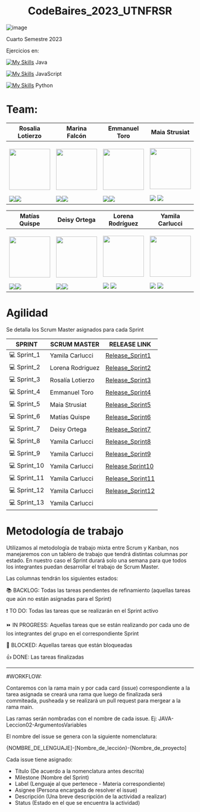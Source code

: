 <h1 align="center">  CodeBaires_2023_UTNFRSR </h1>

![image](https://user-images.githubusercontent.com/77170481/235795845-49895c13-c373-49ed-8a60-b71fafe951cf.png)

Cuarto Semestre 2023


Ejercicios en:

[![My Skills](https://skillicons.dev/icons?i=java)](https://skillicons.dev) Java

[![My Skills](https://skillicons.dev/icons?i=js)](https://skillicons.dev) JavaScript

[![My Skills](https://skillicons.dev/icons?i=py)](https://skillicons.dev) Python


# Team: 

| Rosalia Lotierzo  | Marina Falcón |Emmanuel Toro |Maia Strusiat |
| ------------- | ------------- | ------------- |------------- |
|<p align="center"><img  src="https://avatars.githubusercontent.com/u/84238521?v=4" width=110 height=110></p><a href="https://github.com/Ro07-r" target="_blank"><img src="https://img.shields.io/badge/github-%23121011.svg?&style=for-the-badge&logo=github&logoColor=white"/></a><a href="https://www.linkedin.com/in/rosalia-lotierzo-1a9634216" target="_blank"><img src="https://img.shields.io/badge/linkedin%20-%230077B5.svg?&style=for-the-badge&logo=linkedin&logoColor=white"/></a>|<p align="center"><img src="https://avatars.githubusercontent.com/u/112595796?v=4" width=110 height=110></p><a href="https://github.com/marinafal" target="_blank"><img src="https://img.shields.io/badge/github-%23121011.svg?&style=for-the-badge&logo=github&logoColor=white"/></a><a href="https://www.linkedin.com/in/marina-falcon-8b8386a8" target="_blank"><img src="https://img.shields.io/badge/linkedin%20-%230077B5.svg?&style=for-the-badge&logo=linkedin&logoColor=white"/></a>|<p align="center"><img src="https://avatars.githubusercontent.com/u/111504496?v=4" width=110 height=110></p><a href="https://github.com/Emmanueltoro28" target="_blank"><img src="https://img.shields.io/badge/github-%23121011.svg?&style=for-the-badge&logo=github&logoColor=white"/></a><a href="https://www.linkedin.com/in/emmanuel-toro-1868401bb" target="_blank"><img src="https://img.shields.io/badge/linkedin%20-%230077B5.svg?&style=for-the-badge&logo=linkedin&logoColor=white"/></a>|<p align="center"><img src="https://avatars.githubusercontent.com/u/112667066?v=4" width=110 height=110></p><a href="https://github.com/MaiaStrusiat" target="_blank"><img src="https://img.shields.io/badge/github-%23121011.svg?&style=for-the-badge&logo=github&logoColor=white"/></a>  <a href="https://www.linkedin.com/in/maia-strusiat-227472207/" target="_blank"><img src="https://img.shields.io/badge/linkedin%20-%230077B5.svg?&style=for-the-badge&logo=linkedin&logoColor=white"/></a>|

| Matías Quispe  | Deisy Ortega | Lorena Rodríguez | Yamila Carlucci |
| ------------- | ------------- | ------------- |------------- |
|<p align="center"><img src="https://avatars.githubusercontent.com/u/111471872?v=4" width=110 height=110></p><a href="https://github.com/matiasq3" target="_blank"><img src="https://img.shields.io/badge/github-%23121011.svg?&style=for-the-badge&logo=github&logoColor=white"/></a><a href="https://www.linkedin.com/mwlite/in/matias-orlando-quispe-nina-1b973557" target="_blank"><img src="https://img.shields.io/badge/linkedin%20-%230077B5.svg?&style=for-the-badge&logo=linkedin&logoColor=white"/></a>|<p align="center"><img src="https://avatars.githubusercontent.com/u/112651847?v=4" width=110 height=110></p><a href="https://github.com/DeisyOrtega" target="_blank"><img src="https://img.shields.io/badge/github-%23121011.svg?&style=for-the-badge&logo=github&logoColor=white"/></a><a href="https://www.linkedin.com/" target="_blank"><img src="https://img.shields.io/badge/linkedin%20-%230077B5.svg?&style=for-the-badge&logo=linkedin&logoColor=white"/></a> |<p align="center"><img src="https://avatars.githubusercontent.com/u/111830259?v=4" width=110 height=110></p><a href="https://github.com/Marialrodriguez1991" target="_blank"><img src="https://img.shields.io/badge/github-%23121011.svg?&style=for-the-badge&logo=github&logoColor=white"/></a>  <a href="https://www.linkedin.com/in/maria-lorena-rodriguez-4893b4274" target="_blank"><img src="https://img.shields.io/badge/linkedin%20-%230077B5.svg?&style=for-the-badge&logo=linkedin&logoColor=white"/></a>|<p align="center"><img src="https://avatars.githubusercontent.com/u/77170481?v=4" width=110 height=110></p><a href="https://github.com/YamiCarlucci" target="_blank"><img src="https://img.shields.io/badge/github-%23121011.svg?&style=for-the-badge&logo=github&logoColor=white"/></a>  <a href="https://www.linkedin.com/in/yamila-carlucci/" target="_blank"><img src="https://img.shields.io/badge/linkedin%20-%230077B5.svg?&style=for-the-badge&logo=linkedin&logoColor=white"/></a>|

# Agilidad

Se detalla los Scrum Master asignados para cada Sprint

| SPRINT  | SCRUM MASTER | RELEASE LINK
| ------------- | ------------- | -------------
| :computer: Sprint_1  | Yamila Carlucci  | [Release_Sprint1](https://github.com/CodeSystem2022/CodeBaires_CuartoSemestre/releases/tag/Sprint_1)
| :computer: Sprint_2  | Lorena Rodriguez | [Release_Sprint2](https://github.com/CodeSystem2022/CodeBaires_CuartoSemestre/releases/tag/Sprint_2)
| :computer: Sprint_3  | Rosalía Lotierzo | [Release_Sprint3](https://github.com/CodeSystem2022/CodeBaires_CuartoSemestre/releases/tag/Sprint_3)
| :computer: Sprint_4  | Emmanuel Toro | [Release_Sprint4](https://github.com/CodeSystem2022/CodeBaires_CuartoSemestre/releases/tag/Sprint_4)
| :computer: Sprint_5  | Maia Strusiat | [Release_Sprint5](https://github.com/CodeSystem2022/CodeBaires_CuartoSemestre/releases/tag/Sprint_5)
| :computer: Sprint_6  | Matías Quispe | [Release_Sprint6](https://github.com/CodeSystem2022/CodeBaires_CuartoSemestre/releases/tag/Sprint_6)
| :computer: Sprint_7  | Deisy Ortega  | [Release_Sprint7](https://github.com/CodeSystem2022/CodeBaires_CuartoSemestre/releases/tag/Sprint_7)
| :computer: Sprint_8  | Yamila Carlucci | [Release_Sprint8](https://github.com/CodeSystem2022/CodeBaires_CuartoSemestre/releases/tag/Sprint_8)
| :computer: Sprint_9  | Yamila Carlucci | [Release_Sprint9](https://github.com/CodeSystem2022/CodeBaires_CuartoSemestre/releases/tag/Sprint_9)
| :computer: Sprint_10 | Yamila Carlucci | [Release Sprint10](https://github.com/CodeSystem2022/CodeBaires_CuartoSemestre/releases/tag/Sprint_10)
| :computer: Sprint_11 | Yamila Carlucci| [Release_Sprint11](https://github.com/CodeSystem2022/CodeBaires_CuartoSemestre/releases/tag/Sprint_11)
| :computer: Sprint_12 | Yamila Carlucci| [Release_Sprint12](https://github.com/CodeSystem2022/CodeBaires_CuartoSemestre/releases/tag/Sprint_12)
| :computer: Sprint_13 | Yamila Carlucci| 

# Metodología de trabajo

Utilizamos al metodología de trabajo mixta entre Scrum y Kanban, nos manejaremos con un tablero de trabajo que tendrá distintas columnas por estado.
En nuestro caso el Sprint durará solo una semana para que todos los integrantes puedan desarrollar el trabajo de Scrum Master.

Las columnas tendrán los siguientes estados:

:books: BACKLOG: Todas las tareas pendientes de refinamiento (aquellas tareas que aún no están asignadas para el Sprint)

:exclamation: TO DO: Todas las tareas que se realizarán en el Sprint activo

:fast_forward: IN PROGRESS: Aquellas tareas que se están realizando por cada uno de los integrantes del grupo en el correspondiente Sprint

:stop_sign: BLOCKED: Aquellas tareas que están bloqueadas

:thumbsup: DONE: Las tareas finalizadas


- - - - - - - - - - - - - - - - - - - - - - - - - - - - - - 

#WORKFLOW:

Contaremos con la rama main y por cada card (issue) correspondiente a la tarea asignada se creará una rama que luego de finalizada será commiteada, pusheada y se realizará un pull request para mergear a la rama main.


Las ramas serán nombradas con el nombre de cada issue. Ej: JAVA-Leccion02-ArgumentosVariables

El nombre del issue se genera con la siguiente nomenclatura:

{NOMBRE_DE_LENGUAJE]-[Nombre_de_lección}-{Nombre_de_proyecto]

Cada issue tiene asignado:
- Título (De acuerdo a la nomenclatura antes descrita)
- Milestone (Nombre del Sprint)
- Label (Lenguaje al que pertenece - Materia correspondiente)
- Asignee (Persona encargada de resolver el issue)
- Descripción (Una breve descripción de la actividad a realizar)
- Status (Estado en el que se encuentra la actividad)
